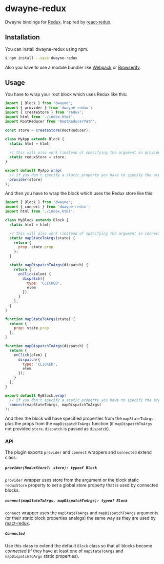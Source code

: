 # dwayne-redux

Dwayne bindings for [Redux](http://redux.js.org/ "Redux").
Inspired by [react-redux](https://github.com/reactjs/react-redux).

## Installation

You can install dwayne-redux using npm.

```bash
$ npm install --save dwayne-redux
```

Also you have to use a module bundler
like [Webpack](http://webpack.github.io/ "Webpack")
or [Browserify](http://browserify.org/ "Browserify").

## Usage

You have to wrap your root block which uses Redux like this:

```js
import { Block } from 'dwayne';
import { provider } from 'dwayne-redux';
import { createStore } from 'redux';
import html from './index.html';
import RootReducer from 'RootReducerPath';

const store = createStore(RootReducer);

class MyApp extends Block {
  static html = html;
  
  // this will also work (instead of specifying the argument in provider):
  static reduxStore = store;
}

export default MyApp.wrap(
  // if you don't specify a static property you have to specify the argument here
  provider(store)
);
```

And then you have to wrap the block
which uses the Redux store like this:

```js
import { Block } from 'dwayne';
import { connect } from 'dwayne-redux';
import html from './index.html';

class MyBlock extends Block {
  static html = html;

  // this will also work (instead of specifying the argument in connect):
  static mapStateToArgs(state) {
    return {
      prop: state.prop
    };
  }

  static mapDispatchToArgs(dispatch) {
    return {
      onClick(elem) {
        dispatch({
          type: 'CLICKED',
          elem
        });
      }
    };
  }
}

function mapStateToArgs(state) {
  return {
    prop: state.prop
  };
}

function mapDispatchToArgs(dispatch) {
  return {
    onClick(elem) {
      dispatch({
        type: 'CLICKED',
        elem
      });
    }
  };
}

export default MyBlock.wrap(
  // if you don't specify a static property you have to specify the arguments here
  connect(mapStateToArgs, mapDispatchToArgs)
);
```

And then the block will have specified properties
from the `mapStateToArgs` plus the props from the
`mapDispatchToArgs` function (if `mapDispatchToArgs` not provided
`store.dispatch` is passed as `dispatch`).

### API

The plugin exports `provider` and `connect` wrappers and `Connected`
extend class.

##### `provider(ReduxStore?: store): typeof Block`

`provider` wrapper uses store from the argument or the block
static `reduxStore` property to set a global store property
that is used by connected blocks.

##### `connect(mapStateToArgs, mapDispatchToArgs): typeof Block`

`connect` wrapper uses the `mapStateToArgs` and `mapDispatchToArgs`
arguments (or their static block properties analogs) the same way
as they are used by [react-redux](https://github.com/reactjs/react-redux).

##### `Connected`

Use this class to extend the default `Block` class so that all blocks
become _connected_ (if they have at least one of `mapStateToArgs` and
`mapDispatchToArgs` static properties).
